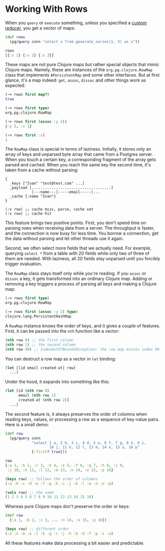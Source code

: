 # Working With Rows

When you `query` or `execute` something, unless you specified a [custom
reducer](/docs/folders.md), you get a vector of maps:

~~~clojure
(def rows
  (pg/query conn "select x from generate_series(1, 3) as x"))

rows
[{:x 1} {:x 2} {:x 3}]
~~~

These maps are not pure Clojure maps but rather special objects that mimic
Clojure maps. Namely, these are instances of the `org.pg.clojure.RowMap` class
that implements `APersistentMap` and some other interfaces. But at first glance,
it's a map indeed: `get`, `assoc`, `dissoc` and other things work as expected:

~~~clojure
(-> rows first map?)
true

(-> rows first type)
org.pg.clojure.RowMap

(-> rows first (assoc :y 2))
{:y 2, :x 1}

(-> rows first :x)
1
~~~

The `RowMap` class is special in terms of laziness. Initially, it stores only an
array of keys and unparsed byte array that came from a Postgres server. When you
touch a certain key, a corresponding fragment of the array gets parsed and
cached. When you reach the same key the second time, it's taken from a cache
without parsing:

~~~text
{
  _keys ["Ivan" "test@test.com" ...]
  _payload [....................................]
            |---name---|-----email-----|...
  _cache {:name "Ivan"}
}

(:x row) ;; cache miss, parse, cache set
(:x row) ;; cache hit
~~~

This feature brings two positive points. First, you don't spend time on parsing
rows when receiving data from a server. The throughput is faster, and the
connection is now busy for less time. You borrow a connection, get the data
without parsing and let other threads use it again.

Second, we often select more fields that we actually need. For example, querying
`select *` from a table with 20 fields while only two of three of them are
needed. With laziness, all 20 fields stay unparsed until you forcibly trigger
evaluation.

The `RowMap` class stays itself only while you're reading. If you `assoc` or
`dissoc` a key, it gets transformed into an ordinary Clojure map. Adding or
removing a key triggers a process of parsing all keys and making a Clojure map:

~~~clojure
(-> rows first type)
org.pg.clojure.RowMap

(-> rows first (assoc :y 2) type)
clojure.lang.PersistentHashMap
~~~

A `RowMap` instance knows the order of keys, and it gives a couple of
features. First, it can be passed into the `nth` function like a vector:

~~~clojure
(nth row 0) ;; the first column
(nth row 1) ;; the second column
(nth row 99) ;; IndexOutOfBoundsException: the row map misses index 99
~~~

You can destruct a row map as a vector in `let` binding:

~~~clojure
(let [[id email created-at] row]
  ...)
~~~

Under the hood, it expands into something like this:

~~~clojure
(let [id (nth row 0)
      email (nth row 1)
      created-at (nth row 2)]
  ...)
~~~

The second feature is, it always preserves the order of columns when reading
keys, values, or processing a row as a sequence of key-value pairs. Here is a
small demo:

~~~clojure
(def row
  (pg/query conn
            "select 1 a, 2 b, 3 c, 4 d, 5 e, 6 f, 7 g, 8 h, 9 i,
                    10 j, 11 k, 12 l, 13 m, 14 n, 15 o, 16 p"
            {:first? true}))

row
{:a 1, :b 2, :c 3, :d 4, :e 5, :f 6, :g 7, :h 8, :i 9,
 :j 10, :k 11, :l 12, :m 13, :n 14, :o 15, :p 16}

(keys row) ;; follows the order of columns
(:a :b :c :d :e :f :g :h :i :j :k :l :m :n :o :p)

(vals row) ;; the same
(1 2 3 4 5 6 7 8 9 10 11 12 13 14 15 16)
~~~

Whereas pure Clojure maps don't preserve the order or keys:

~~~clojure
(def row
  {:a 1, :b 2, :c 3, ... :n 14, :o 15, :p 16})

(keys row) ;; different order
(:o :n :m :e :l :k :g :c :j :h :b :d :f :p :i :a)
~~~

All these features make data processing a bit easier and predictable.

